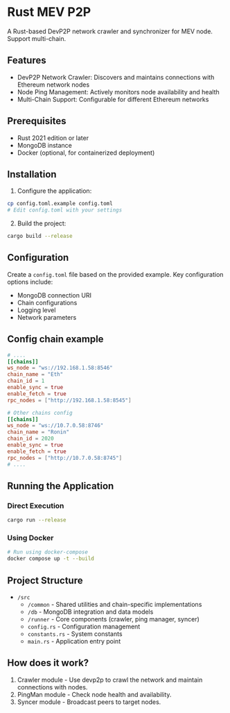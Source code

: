 # Rust MEV P2P

A Rust-based DevP2P network crawler and synchronizer for MEV node. Support multi-chain.
## Features

- DevP2P Network Crawler: Discovers and maintains connections with Ethereum network nodes
- Node Ping Management: Actively monitors node availability and health
- Multi-Chain Support: Configurable for different Ethereum networks

## Prerequisites

- Rust 2021 edition or later
- MongoDB instance
- Docker (optional, for containerized deployment)

## Installation


1. Configure the application:
```bash
cp config.toml.example config.toml
# Edit config.toml with your settings
```

2. Build the project:
```bash
cargo build --release
```

## Configuration

Create a `config.toml` file based on the provided example. Key configuration options include:

- MongoDB connection URI
- Chain configurations
- Logging level
- Network parameters

## Config chain example

```toml
# ....
[[chains]]
ws_node = "ws://192.168.1.58:8546"
chain_name = "Eth"
chain_id = 1
enable_sync = true
enable_fetch = true
rpc_nodes = ["http://192.168.1.58:8545"]

# Other chains config
[[chains]]
ws_node = "ws://10.7.0.58:8746"
chain_name = "Ronin"
chain_id = 2020
enable_sync = true
enable_fetch = true
rpc_nodes = ["http://10.7.0.58:8745"]
# ....
```

## Running the Application

### Direct Execution

```bash
cargo run --release
```

### Using Docker

```bash
# Run using docker-compose
docker compose up -t --build
```

## Project Structure

- `/src`
  - `/common` - Shared utilities and chain-specific implementations
  - `/db` - MongoDB integration and data models
  - `/runner` - Core components (crawler, ping manager, syncer)
  - `config.rs` - Configuration management
  - `constants.rs` - System constants
  - `main.rs` - Application entry point

## How does it work?
1. Crawler module - Use devp2p to crawl the network and maintain connections with nodes.
2. PingMan module - Check node health and availability.
3. Syncer module - Broadcast peers to target nodes.
